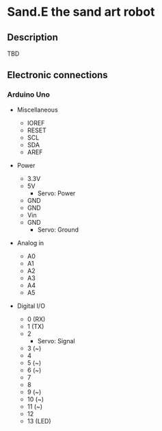 # **Sand.E** the sand art robot

## Description

TBD


## Electronic connections

### Arduino Uno

- Miscellaneous
    - IOREF
    - RESET
    - SCL
    - SDA
    - AREF

- Power
    - 3.3V
    - 5V
        - Servo: Power
    - GND
    - GND
    - Vin
    - GND
        - Servo: Ground

- Analog in
    - A0
    - A1
    - A2
    - A3
    - A4
    - A5

- Digital I/O
    - 0 (RX)
    - 1 (TX)
    - 2
        - Servo: Signal
    - 3 (~)
    - 4
    - 5 (~)
    - 6 (~)
    - 7
    - 8
    - 9 (~)
    - 10 (~)
    - 11 (~)
    - 12
    - 13 (LED)
